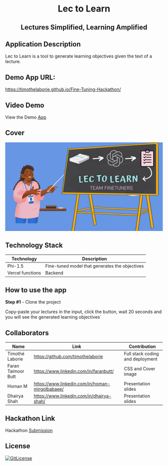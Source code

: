 <!-- PROJECT TITLE -->
  <h1 align="center">Lec to Learn</h1>
 <h2 2 align="center">
    Lectures Simplified, Learning Amplified
    <br />
    </h2>

## Application Description

Lec to Learn is a tool to generate learning objectives given the text of a lecture.

## Demo App URL:
https://timothelaborie.github.io/Fine-Tuning-Hackathon/

## Video Demo

View the Demo [App](https://storage.googleapis.com/lablab-video-submissions/clm99g3av0000356wwlv2honr/raw/submission-video-x-clm99g3av0000356wwlv2honr-clmjei66v001i356rz9djvyu6_aa1k41n6k.mp4)

## Cover
![y1](https://github.com/faranbutt/Fine-Tuning-Hackathon/blob/main/cover.png)

## Technology Stack

| Technology       | Description                                   |
| ---------------- | --------------------------------------------- |
| Phi-1.5     |   Fine-tuned model that generates the objectives                           |
| Vercel functions       |   Backend                              |

## How to use the app

**Step #1** - Clone the project

Copy-paste your lectures in the input, click the button, wait 20 seconds and you will see the generated learning objectives`

## Collaborators

| Name            | Link                                   | Contribution                                   |
| --------------- | -------------------------------------- |----- |
| Timothé Laborie  | https://github.com/timothelaborie| Full stack coding and deployment |
| Faran Taimoor Butt | https://www.linkedin.com/in/faranbutt/ | CSS and Cover image |
| Homan M | https://www.linkedin.com/in/homan-mirgolbabaee/ | Presentation slides |
| Dhairya Shah | https://www.linkedin.com/in/dhairya-shah/ | Presentation slides |


## Hackathon Link

Hackathon [Submission](https://lablab.ai/event/fine-tuning-24-hours-challenge/finetuners/lec2learn-finetuning-ai-models)

## License

[![GitLicense](https://img.shields.io/badge/License-MIT-lime.svg)](https://github.com/sandramsc/CultiVate/blob/master/LICENSE.md)




